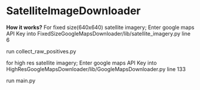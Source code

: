 # SatelliteImageDownloader

**How it works?**
For fixed size(640x640) satellite imagery;
Enter google maps API Key into FixedSizeGoogleMapsDownloader/lib/satellite_imagery.py line 6

run collect_raw_positives.py

for high res satellite imagery;
Enter google maps API Key into HighResGoogleMapsDownloader/lib/GoogleMapsDownloader.py line 133

run main.py
